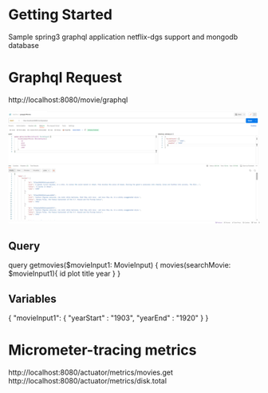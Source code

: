 # Getting Started
Sample spring3 graphql application netflix-dgs support and mongodb database

# Graphql Request
http://localhost:8080/movie/graphql

<img title="a title" alt="PostMan Request" src="/image/graphql_req.png">


## Query
query getmovies($movieInput1: MovieInput) {
    movies(searchMovie: $movieInput1){
        id
        plot
        title
        year
    }
}

## Variables

{
 "movieInput1": {
   "yearStart" : "1903",
   "yearEnd" : "1920"
   }
}



# Micrometer-tracing metrics
http://localhost:8080/actuator/metrics/movies.get
http://localhost:8080/actuator/metrics/disk.total

